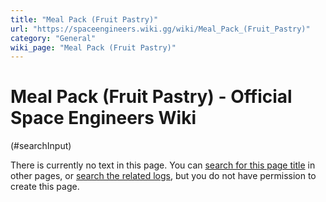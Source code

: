 ```yaml
---
title: "Meal Pack (Fruit Pastry)"
url: "https://spaceengineers.wiki.gg/wiki/Meal_Pack_(Fruit_Pastry)"
category: "General"
wiki_page: "Meal Pack (Fruit Pastry)"
---
```


# Meal Pack (Fruit Pastry) - Official Space Engineers Wiki

(#searchInput)

There is currently no text in this page. You can [search for this page title](https://spaceengineers.wiki.gg/wiki/Special:Search/Meal_Pack_\(Fruit_Pastry\) "Special:Search/Meal Pack (Fruit Pastry)") in other pages, or [search the related logs](https://spaceengineers.wiki.gg/wiki/Special:Log?page=Meal_Pack_\(Fruit_Pastry\)), but you do not have permission to create this page.